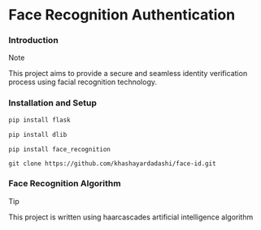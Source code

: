 # Face Recognition Authentication
### Introduction
> [!NOTE]
> This project aims to provide a secure and seamless identity verification process using facial recognition technology.
### Installation and Setup
``` bash
pip install flask
```
``` bash
pip install dlib
```
```
pip install face_recognition
```
```
git clone https://github.com/khashayardadashi/face-id.git
```
### Face Recognition Algorithm
> [!TIP]
> This project is written using haarcascades artificial intelligence algorithm
